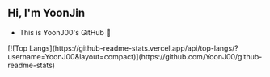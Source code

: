 ## Hi, I'm YoonJin
<ul>
 <li>This is YoonJ00's GitHub 👀</li>
</ul>
[![Top Langs](https://github-readme-stats.vercel.app/api/top-langs/?username=YoonJ00&layout=compact)](https://github.com/YoonJ00/github-readme-stats)
<!--
**YoonJ00/YoonJ00** is a ✨ _special_ ✨ repository because its `README.md` (this file) appears on your GitHub profile.

Here are some ideas to get you started:

- 🔭 I’m currently working on ...
- 🌱 I’m currently learning ...
- 👯 I’m looking to collaborate on ...
- 🤔 I’m looking for help with ...
- 💬 Ask me about ...
- 📫 How to reach me: ...
- 😄 Pronouns: ...
- ⚡ Fun fact: ...
-->
